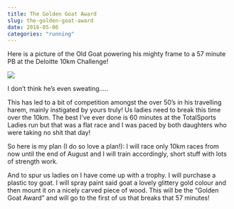 ```yaml
---
title: The Golden Goat Award
slug: the-golden-goat-award
date: 2016-05-06
categories: "running"
---
```


<p>Here is a picture of the Old Goat powering his mighty frame to a 57 minute PB at the Deloitte 10km Challenge!</p>
<p><img src="https://res.cloudinary.com/dy6grlu8z/image/upload/v1558841912/rmdov0gtibwd6ih7bexy.jpg"/></p>
<p>I don’t think he’s even sweating…..</p>
<p>This has led to a bit of competition amongst the over 50’s in his travelling harem, mainly instigated by yours truly! Us ladies need to break this time over the 10km. The best I’ve ever done is 60 minutes at the TotalSports Ladies run but that was a flat race and I was paced by both daughters who were taking no shit that day!</p>
<p>So here is my plan (I do so love a plan!): I will race only 10km races from now until the end of August and I will train accordingly, short stuff with lots of strength work.</p>
<p>And to spur us ladies on I have come up with a trophy. I will purchase a plastic toy goat. I will spray paint said goat a lovely glittery gold colour and then mount it on a nicely carved piece of wood. This will be the “Golden Goat Award” and will go to the first of us that breaks that 57 minutes!</p>







